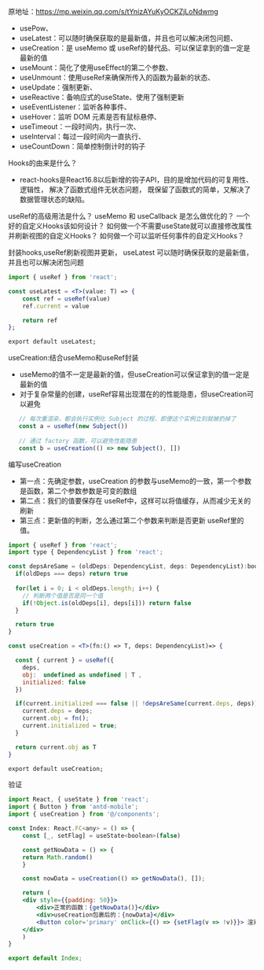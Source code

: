 
原地址：https://mp.weixin.qq.com/s/tYnizAYuKyOCKZjLoNdwmg

- usePow、
- useLatest：可以随时确保获取的是最新值，并且也可以解决闭包问题、
- useCreation：是 useMemo 或 useRef的替代品、可以保证拿到的值一定是最新的值
- useMount：简化了使用useEffect的第二个参数、
- useUnmount：使用useRef来确保所传入的函数为最新的状态、
- useUpdate：强制更新、
- useReactive：备响应式的useState、使用了强制更新
- useEventListener：监听各种事件、
- useHover：监听 DOM 元素是否有鼠标悬停、
- useTimeout：一段时间内，执行一次、
- useInterval：每过一段时间内一直执行、
- useCountDown：简单控制倒计时的钩子

Hooks的由来是什么？
- react-hooks是React16.8以后新增的钩子API，目的是增加代码的可复用性、逻辑性，
解决了函数式组件无状态问题，
既保留了函数式的简单，又解决了数据管理状态的缺陷。

useRef的高级用法是什么？
useMemo 和 useCallback 是怎么做优化的？
一个好的自定义Hooks该如何设计？
如何做一个不需要useState就可以直接修改属性并刷新视图的自定义Hooks？
如何做一个可以监听任何事件的自定义Hooks？

封装hooks,useRef刷新视图并更新， useLatest 可以随时确保获取的是最新值，并且也可以解决闭包问题
```jsx
import { useRef } from 'react';

const useLatest = <T>(value: T) => {
    const ref = useRef(value)
    ref.current = value

    return ref
};

export default useLatest;
```
useCreation:结合useMemo和useRef封装

- useMemo的值不一定是最新的值，但useCreation可以保证拿到的值一定是最新的值
- 对于复杂常量的创建，useRef容易出现潜在的的性能隐患，但useCreation可以避免
```jsx
   // 每次重渲染，都会执行实例化 Subject 的过程，即便这个实例立刻就被扔掉了
   const a = useRef(new Subject()) 
   
   // 通过 factory 函数，可以避免性能隐患
   const b = useCreation(() => new Subject(), []) 
```

编写useCreation
- 第一点：先确定参数，useCreation 的参数与useMemo的一致，第一个参数是函数，第二个参数参数是可变的数组
- 第二点：我们的值要保存在 useRef中，这样可以将值缓存，从而减少无关的刷新
- 第三点：更新值的判断，怎么通过第二个参数来判断是否更新 useRef里的值。
```jsx
import { useRef } from 'react';
import type { DependencyList } from 'react';

const depsAreSame = (oldDeps: DependencyList, deps: DependencyList):boolean => {
  if(oldDeps === deps) return true
  
  for(let i = 0; i < oldDeps.length; i++) {
    // 判断两个值是否是同一个值
    if(!Object.is(oldDeps[i], deps[i])) return false
  }

  return true
}

const useCreation = <T>(fn:() => T, deps: DependencyList)=> {

  const { current } = useRef({ 
    deps,
    obj:  undefined as undefined | T ,
    initialized: false
  })

  if(current.initialized === false || !depsAreSame(current.deps, deps)) {
    current.deps = deps;
    current.obj = fn();
    current.initialized = true;
  }

  return current.obj as T
} 

export default useCreation;

```

验证

```jsx
import React, { useState } from 'react';
import { Button } from 'antd-mobile';
import { useCreation } from '@/components';

const Index: React.FC<any> = () => {
    const [_, setFlag] = useState<boolean>(false)

    const getNowData = () => {
    return Math.random()
    }

    const nowData = useCreation(() => getNowData(), []);

    return (
    <div style={{padding: 50}}>
        <div>正常的函数：{getNowData()}</div>
        <div>useCreation包裹后的：{nowData}</div>
        <Button color='primary' onClick={() => {setFlag(v => !v)}}> 渲染</Button>
    </div>
    )
}

export default Index;

```